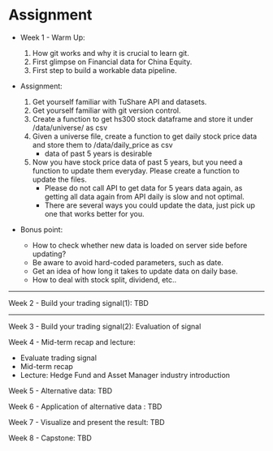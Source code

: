# Assignment

- Week 1 - Warm Up:
    1. How git works and why it is crucial to learn git.
    2. First glimpse on Financial data for China Equity.
    3. First step to build a workable data pipeline.

- Assignment:
    1. Get yourself familiar with TuShare API and datasets.
    2. Get yourself familiar with git version control.
    3. Create a function to get hs300 stock dataframe and store it under /data/universe/ as csv
    4. Given a universe file, create a function to get daily stock price data and store them to /data/daily_price as csv
        - data of past 5 years is desirable
    5. Now you have stock price data of past 5 years, but you need a function to update them everyday. Please create a function to update the files.
        - Please do not call API to get data for 5 years data again, as getting all data again from API daily is slow and not optimal.
        - There are several ways you could update the data, just pick up one that works better for you.
    
- Bonus point:
    - How to check whether new data is loaded on server side before updating?
    - Be aware to avoid hard-coded parameters, such as date.
    - Get an idea of how long it takes to update data on daily base. 
    - How to deal with stock split, dividend, etc..

---

Week 2 - Build your trading signal(1):
TBD

---

Week 3 - Build your trading signal(2):
Evaluation of signal


Week 4 - Mid-term recap and lecture:
- Evaluate trading signal
- Mid-term recap
- Lecture: Hedge Fund and Asset Manager industry introduction 


Week 5 - Alternative data:
TBD


Week 6 - Application of alternative data :
TBD


Week 7 - Visualize and present the result: 
TBD


Week 8 - Capstone:
TBD


